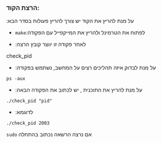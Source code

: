 ### הרצת הקוד:
:על מנת להריץ את הקוד יש צורך להריץ פעולות בסדר הבא
-  `make`:לפתוח את הטרמינל ולהריץ את המייקפייל עם הפקודה

- :לאחר פקודה זו יווצר קובץ הרצה

check_pid

- :על מנת לבדוק איזה תהליכים רצים על המחשב, נשתמש בפקודה
 
 `
 ps -aux `
 
- :על מנת להריץ את התוכנית , יש לכתוב את הפקודה הבאה

 `./check_pid "pid"  `

- :לדוגמא

 `./check_pid 2003 `
 
 `sudo` אם נרצה הרשאה נכתוב בהתחלה 

